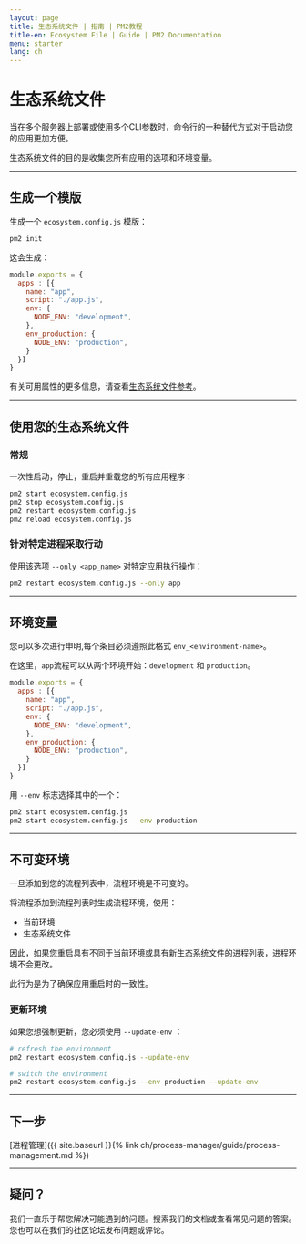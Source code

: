 ```yaml
---
layout: page
title: 生态系统文件 | 指南 | PM2教程
title-en: Ecosystem File | Guide | PM2 Documentation
menu: starter
lang: ch
---
```


# 生态系统文件

当在多个服务器上部署或使用多个CLI参数时，命令行的一种替代方式对于启动您的应用更加方便。

生态系统文件的目的是收集您所有应用的选项和环境变量。

---

## 生成一个模版

生成一个 `ecosystem.config.js` 模版：

```bash
pm2 init
```

这会生成：

```javascript
module.exports = {
  apps : [{
    name: "app",
    script: "./app.js",
    env: {
      NODE_ENV: "development",
    },
    env_production: {
      NODE_ENV: "production",
    }
  }]
}
```

有关可用属性的更多信息，请查看[生态系统文件参考](process-manager/references/ecosystem-file.md)。

---

## 使用您的生态系统文件

### 常规

一次性启动，停止，重启并重载您的所有应用程序：

```bash
pm2 start ecosystem.config.js
pm2 stop ecosystem.config.js
pm2 restart ecosystem.config.js
pm2 reload ecosystem.config.js
```

### 针对特定进程采取行动

使用该选项 `--only <app_name>` 对特定应用执行操作：

```bash
pm2 restart ecosystem.config.js --only app
```

---

## 环境变量

您可以多次进行申明,每个条目必须遵照此格式 `env_<environment-name>`。

在这里，`app`流程可以从两个环境开始：`development` 和 `production`。

```javascript
module.exports = {
  apps : [{
    name: "app",
    script: "./app.js",
    env: {
      NODE_ENV: "development",
    },
    env_production: {
      NODE_ENV: "production",
    }
  }]
}
```

用 `--env` 标志选择其中的一个：

```bash
pm2 start ecosystem.config.js
pm2 start ecosystem.config.js --env production
```

---

## 不可变环境

一旦添加到您的流程列表中，流程环境是不可变的。

将流程添加到流程列表时生成流程环境，使用：
- 当前环境
- 生态系统文件

因此，如果您重启具有不同于当前环境或具有新生态系统文件的进程列表，进程环境不会更改。

此行为是为了确保应用重启时的一致性。

### 更新环境

如果您想强制更新，您必须使用 `--update-env` ：

```bash
# refresh the environment
pm2 restart ecosystem.config.js --update-env

# switch the environment
pm2 restart ecosystem.config.js --env production --update-env
```

---

## 下一步

[进程管理]({{ site.baseurl }}{% link ch/process-manager/guide/process-management.md %})

---

## 疑问？

我们一直乐于帮您解决可能遇到的问题。搜索我们的文档或查看常见问题的答案。您也可以在我们的社区论坛发布问题或评论。